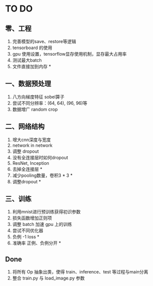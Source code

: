 # TO DO

## 零、工程
1. 完善模型的save、restore等逻辑
2. tensorboard 的使用
3. gpu 使用设置，tensorflow显存使用机制，显存最大占用率
4. 测试最大batch
5. 文件直接加到内存 *

## 一、数据预处理
1. 八方向梯度特征 sobel算子
2. 尝试不同分辨率：(64, 64), (96, 96)等
3. 数据增广 random crop

## 二、网络结构
1. 增大cnn深度与宽度
2. network in network
3. 调整 dropout
4. 没有全连接层时如何dropout
5. ResNet, Inception
6. 去掉全连接层 *
7. 减少pooling数量，卷积3 * 3 *
8. 调整dropout *

## 三、训练
1. 利用mnist进行预训练获得初识参数
2. 损失函数增加正则项
3. 调整 batch 加速 gpu 上的训练
4. 尝试不同优化器
5. 负例 -1 loss *
6. 准确率 正例、负例分开 *

## Done
1. 将所有 Op 抽象出类，使得 train、inference、test 等过程与main分离
2. 整合 train.py 与 load_image.py 参数